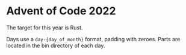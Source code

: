 # Advent of Code 2022

The target for this year is Rust.

Days use a `day-{day_of_month}` format, padding with zeroes. Parts are located in the bin directory of each day.
